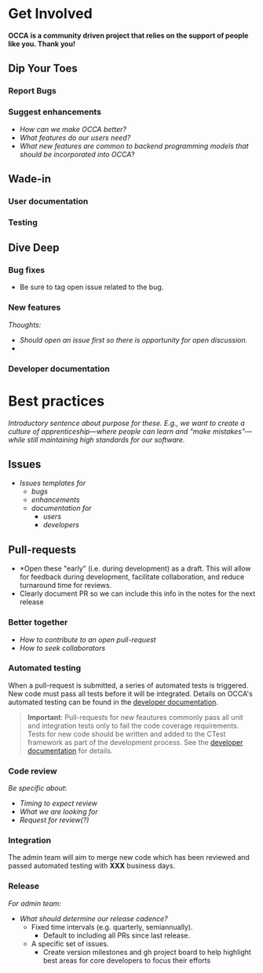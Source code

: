 # Get Involved

**OCCA is a community driven project that relies on the support of people like you. Thank you!** 

## Dip Your Toes

### Report Bugs

### Suggest enhancements

- *How can we make OCCA better?*
- *What features do our users need?*
- *What new features are common to backend programming models that should be incorporated into OCCA*?

## Wade-in

### User documentation

### Testing

## Dive Deep

### Bug fixes

- Be sure to tag open issue related to the bug.

### New features

*Thoughts:* 
 - *Should open an issue first so there is opportunity for open discussion.*
 - 
### Developer documentation

# Best practices

*Introductory sentence about purpose for these. E.g., we want to create a culture of apprenticeship&mdash;where people can learn and "make mistakes"&mdash;while still maintaining high standards for our software.*

## Issues

- *Issues templates for*
  - *bugs*
  - *enhancements*
  - *documentation for*
    - *users*
    - *developers*

## Pull-requests

- *Open these "early" (i.e. during development) as a draft. This will allow for feedback during development, facilitate collaboration, and reduce turnaround time for reviews.
- Clearly document PR so we can include this info in the notes for the next release

### Better together

- *How to contribute to an open pull-request*
- *How to seek collaborators*

### Automated testing

When a pull-request is submitted, a series of automated tests is triggered. New code must pass all tests before it will be integrated. Details on OCCA's automated testing can be found in the [developer documentation]().

> **Important**: Pull-requests for new feautures commonly pass all unit and integration tests only to fail the code coverage requirements. Tests for new code should be written and added to the CTest framework as part of the development process. See the [developer documentation]() for details.

### Code review

*Be specific about*:
- *Timing to expect review*
- *What we are looking for*
- *Request for review(?)*

### Integration

The admin team will aim to merge new code which has been reviewed and passed automated testing with **XXX** business days.

### Release

*For admin team:*

 - *What should determine our release cadence?*
    - Fixed time intervals (e.g. quarterly, semiannually). 
      - Default to including all PRs since last release.
    - A specific set of issues.
      - Create version milestones and gh project board to help highlight best areas for core developers to focus their efforts

<!--
Does GitHub have a way to automate generation the initial draft of release notes? Otherwise, we should write a script to do this and setup a new gh action.
--->
